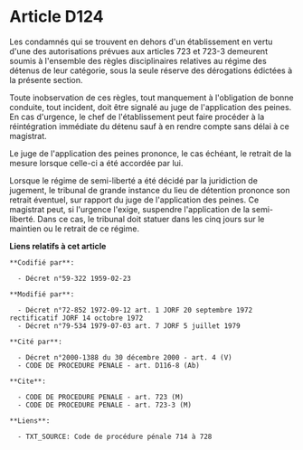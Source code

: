 # Article D124

Les condamnés qui se trouvent en dehors d'un établissement en vertu d'une des autorisations prévues aux articles 723 et 723-3
demeurent soumis à l'ensemble des règles disciplinaires relatives au régime des détenus de leur catégorie, sous la seule
réserve des dérogations édictées à la présente section.

Toute inobservation de ces règles, tout manquement à l'obligation de bonne conduite, tout incident, doit être signalé au juge
de l'application des peines. En cas d'urgence, le chef de l'établissement peut faire procéder à la réintégration immédiate du
détenu sauf à en rendre compte sans délai à ce magistrat.

Le juge de l'application des peines prononce, le cas échéant, le retrait de la mesure lorsque celle-ci a été accordée par
lui.

Lorsque le régime de semi-liberté a été décidé par la juridiction de jugement, le tribunal de grande instance du lieu de
détention prononce son retrait éventuel, sur rapport du juge de l'application des peines. Ce magistrat peut, si l'urgence
l'exige, suspendre l'application de la semi-liberté. Dans ce cas, le tribunal doit statuer dans les cinq jours sur le
maintien ou le retrait de ce régime.

**Liens relatifs à cet article**

	**Codifié par**:

	  - Décret n°59-322 1959-02-23

	**Modifié par**:

	  - Décret n°72-852 1972-09-12 art. 1 JORF 20 septembre 1972 rectificatif JORF 14 octobre 1972
	  - Décret n°79-534 1979-07-03 art. 7 JORF 5 juillet 1979

	**Cité par**:

	  - Décret n°2000-1388 du 30 décembre 2000 - art. 4 (V)
	  - CODE DE PROCEDURE PENALE - art. D116-8 (Ab)

	**Cite**:

	  - CODE DE PROCEDURE PENALE - art. 723 (M)
	  - CODE DE PROCEDURE PENALE - art. 723-3 (M)

	**Liens**:

	  - TXT_SOURCE: Code de procédure pénale 714 à 728

